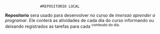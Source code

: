                     #REPOSITORIO LOCAL
**Repositorio** sera usado para desenvolver no curso de _imersao aprender a programar_. Ele conterá as atividades  de  cada dia do curso informando ou deixando registrados as tarefas para cada 
<sup>conteudo do dia.</sup>